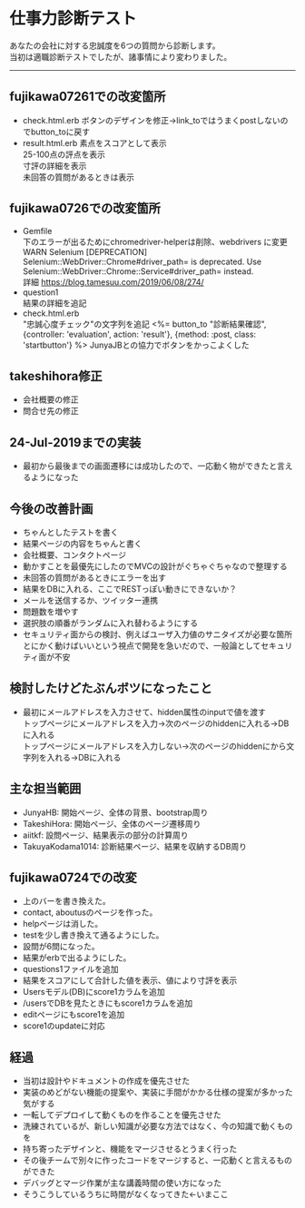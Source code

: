 # 仕事力診断テスト

あなたの会社に対する忠誠度を6つの質問から診断します。  
当初は適職診断テストでしたが、諸事情により変わりました。  

---
## fujikawa07261での改変箇所
* check.html.erb
ボタンのデザインを修正→link_toではうまくpostしないのでbutton_toに戻す  
* result.html.erb
素点をスコアとして表示  
25-100点の評点を表示  
寸評の詳細を表示  
未回答の質問があるときは表示  

## fujikawa0726での改変箇所
* Gemfile  
下のエラーが出るためにchromedriver-helperは削除、webdrivers に変更  
WARN Selenium [DEPRECATION] Selenium::WebDriver::Chrome#driver_path= is deprecated. Use Selenium::WebDriver::Chrome::Service#driver_path= instead.  
詳細 https://blog.tamesuu.com/2019/06/08/274/  
* question1  
結果の詳細を追記
* check.html.erb  
"忠誠心度チェック"の文字列を追記
<%= button_to "診断結果確認", {controller: 'evaluation', action: 'result'}, {method: :post, class: 'startbutton'} %>
JunyaJBとの協力でボタンをかっこよくした

## takeshihora修正
* 会社概要の修正
* 問合せ先の修正

## 24-Jul-2019までの実装
* 最初から最後までの画面遷移には成功したので、一応動く物ができたと言えるようになった

## 今後の改善計画
* ちゃんとしたテストを書く
* 結果ページの内容をちゃんと書く
* 会社概要、コンタクトページ
* 動かすことを最優先にしたのでMVCの設計がぐちゃぐちゃなので整理する
* 未回答の質問があるときにエラーを出す
* 結果をDBに入れる、ここでRESTっぽい動きにできないか？
* メールを送信するか、ツイッター連携
* 問題数を増やす
* 選択肢の順番がランダムに入れ替わるようにする
* セキュリティ面からの検討、例えばユーザ入力値のサニタイズが必要な箇所  
とにかく動けばいいという視点で開発を急いだので、一般論としてセキュリティ面が不安

## 検討したけどたぶんボツになったこと
* 最初にメールアドレスを入力させて、hidden属性のinputで値を渡す  
トップページにメールアドレスを入力→次のページのhiddenに入れる→DBに入れる  
トップページにメールアドレスを入力しない→次のページのhiddenにから文字列を入れる→DBに入れる  

## 主な担当範囲
* JunyaHB: 開始ページ、全体の背景、bootstrap周り
* TakeshiHora: 開始ページ、全体のページ遷移周り
* aiitkf: 設問ページ、結果表示の部分の計算周り
* TakuyaKodama1014: 診断結果ページ、結果を収納するDB周り

## fujikawa0724での改変
* 上のバーを書き換えた。
* contact, aboutusのページを作った。
* helpページは消した。
* testを少し書き換えて通るようにした。
* 設問が6問になった。
* 結果がerbで出るようにした。
* questions1ファイルを追加
* 結果をスコアにして合計した値を表示、値により寸評を表示
* Usersモデル(DB)にscore1カラムを追加
* /usersでDBを見たときにもscore1カラムを追加
* editページにもscore1を追加
* score1のupdateに対応

## 経過
* 当初は設計やドキュメントの作成を優先させた
* 実装のめどがない機能の提案や、実装に手間がかかる仕様の提案が多かった気がする
* 一転してデプロイして動くものを作ることを優先させた
* 洗練されているが、新しい知識が必要な方法ではなく、今の知識で動くものを
* 持ち寄ったデザインと、機能をマージさせるとうまく行った
* その後チームで別々に作ったコードをマージすると、一応動くと言えるものができた
* デバッグとマージ作業が主な講義時間の使い方になった
* そうこうしているうちに時間がなくなってきた←いまここ

